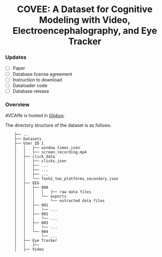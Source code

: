 <h1 align="center"> 
COVEE: A Dataset for Cognitive Modeling with Video, Electroencephalography, and Eye Tracker
</h1>

<!-- ### Items available -->
### Updates
- [ ] Paper
- [ ] Database license agreement
- [ ] Instruction to download
- [ ] Dataloader code
- [ ] Database release

### Overview

AVCAffe is hosted in [Globus](https://www.globus.org/).

The directory structure of the dataset is as follows. 

```    
    ├── ..                              
    ├── Datasets                   
    ├── User ID 1
    │   │   ├── window_times.json
    │   │   ├── screen_recording.mp4    
    │   ├── click_data
    │   │   ├── clicks.json
    │   │   ├── ...
    │   │   ├── ...
    │   │   ├── ...
    │   │   └── Task2_two_platforms_secondary.json
    │   ├── EEG
    │   │   ├── 000
    │   │   │   │   ├── raw data files
    │   │   │   └── exports
    │   │   │       └── extracted data files
    │   │   ├── 001
    │   │   │   └── ...
    │   │   ├── 002
    │   │   │   └── ...
    │   │   ├── 003
    │   │   │   └── ...
    │   │   └── 004
    │   │       └── ...
    │   ├── Eye Tracker
    │   │   ├──
    │   ├── Video

```


